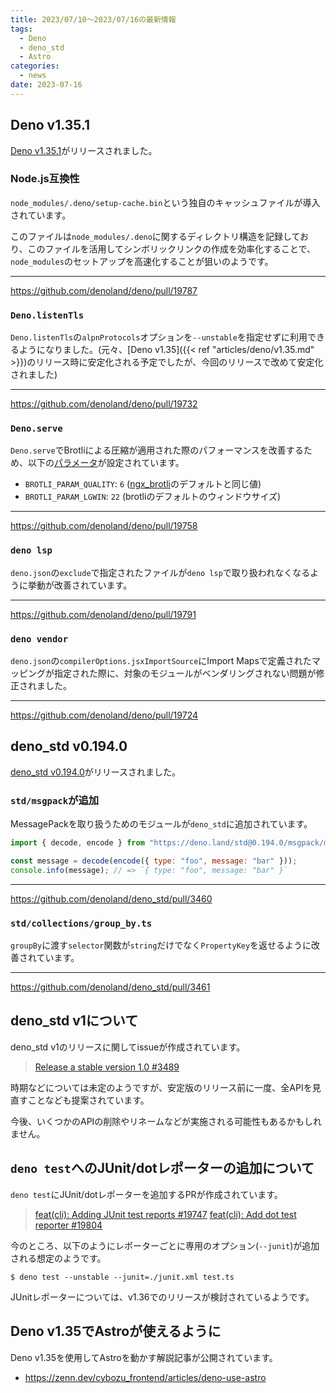 ```yaml
---
title: 2023/07/10〜2023/07/16の最新情報
tags:
  - Deno
  - deno_std
  - Astro
categories:
  - news
date: 2023-07-16
---
```


## Deno v1.35.1

[Deno v1.35.1](https://github.com/denoland/deno/releases/tag/v1.35.1)がリリースされました。

### Node.js互換性

`node_modules/.deno/setup-cache.bin`という独自のキャッシュファイルが導入されています。
        
このファイルは`node_modules/.deno`に関するディレクトリ構造を記録しており、このファイルを活用してシンボリックリンクの作成を効率化することで、`node_modules`のセットアップを高速化することが狙いのようです。

---

https://github.com/denoland/deno/pull/19787

### `Deno.listenTls`

`Deno.listenTls`の`alpnProtocols`オプションを`--unstable`を指定せずに利用できるようになりました。(元々、[Deno v1.35]({{< ref "articles/deno/v1.35.md" >}})のリリース時に安定化される予定でしたが、今回のリリースで改めて安定化されました)

---

https://github.com/denoland/deno/pull/19732

### `Deno.serve`

`Deno.serve`でBrotliによる圧縮が適用された際のパフォーマンスを改善するため、以下の[パラメータ](https://docs.rs/brotli/3.3.4/brotli/enc/encode/enum.BrotliEncoderParameter.html)が設定されています。

- `BROTLI_PARAM_QUALITY`: `6` ([ngx_brotli](https://github.com/google/ngx_brotli)のデフォルトと同じ値)
- `BROTLI_PARAM_LGWIN`: `22` (brotliのデフォルトのウィンドウサイズ)

---

https://github.com/denoland/deno/pull/19758

### `deno lsp`

`deno.json`の`exclude`で指定されたファイルが`deno lsp`で取り扱われなくなるように挙動が改善されています。

---

https://github.com/denoland/deno/pull/19791

### `deno vendor`

`deno.json`の`compilerOptions.jsxImportSource`にImport Mapsで定義されたマッピングが指定された際に、対象のモジュールがベンダリングされない問題が修正されました。

---

https://github.com/denoland/deno/pull/19724

## deno_std v0.194.0

[deno_std v0.194.0](https://github.com/denoland/deno_std/releases/tag/0.194.0)がリリースされました。

### `std/msgpack`が追加

MessagePackを取り扱うためのモジュールが`deno_std`に追加されています。

```javascript
import { decode, encode } from "https://deno.land/std@0.194.0/msgpack/mod.ts";

const message = decode(encode({ type: "foo", message: "bar" }));
console.info(message); // => `{ type: "foo", message: "bar" }`
```

---

https://github.com/denoland/deno_std/pull/3460

### `std/collections/group_by.ts`

`groupBy`に渡す`selector`関数が`string`だけでなく`PropertyKey`を返せるように改善されています。

---

https://github.com/denoland/deno_std/pull/3461

## deno_std v1について

deno_std v1のリリースに関してissueが作成されています。

> [Release a stable version 1.0 #3489](https://github.com/denoland/deno_std/issues/3489)

時期などについては未定のようですが、安定版のリリース前に一度、全APIを見直すことなども提案されています。

今後、いくつかのAPIの削除やリネームなどが実施される可能性もあるかもしれません。

## `deno test`へのJUnit/dotレポーターの追加について

`deno test`にJUnit/dotレポーターを追加するPRが作成されています。

> [feat(cli): Adding JUnit test reports #19747](https://github.com/denoland/deno/pull/19747)
> [feat(cli): Add dot test reporter #19804](https://github.com/denoland/deno/pull/19804)

今のところ、以下のようにレポーターごとに専用のオプション(`--junit`)が追加される想定のようです。

```shell
$ deno test --unstable --junit=./junit.xml test.ts
```

JUnitレポーターについては、v1.36でのリリースが検討されているようです。

## Deno v1.35でAstroが使えるように

Deno v1.35を使用してAstroを動かす解説記事が公開されています。

* https://zenn.dev/cybozu_frontend/articles/deno-use-astro
